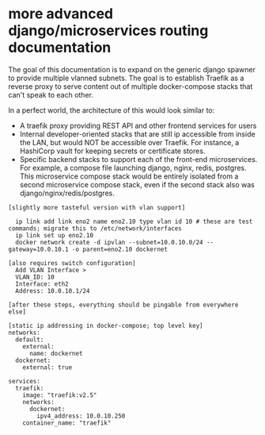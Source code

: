 # more advanced django/microservices routing documentation

The goal of this documentation is to expand on the generic django spawner to provide multiple vlanned subnets. The goal is to establish Traefik as a reverse proxy to serve content out of multiple docker-compose stacks that can't speak to each other.

In a perfect world, the architecture of this would look similar to:

- A traefik proxy providing REST API and other frontend services for users
- Internal developer-oriented stacks that are still ip accessible from inside the LAN, but would NOT be accessible over Traefik. For instance, a HashiCorp vault for keeping secrets or certificate stores.
- Specific backend stacks to support each of the front-end microservices. For example, a compose file launching django, nginx, redis, postgres. This microservice compose stack would be entirely isolated from a second microservice compose stack, even if the second stack also was django/nginx/redis/postgres.


```
[slightly more tasteful version with vlan support]

  ip link add link eno2 name eno2.10 type vlan id 10 # these are test commands; migrate this to /etc/network/interfaces
  ip link set up eno2.10
  docker network create -d ipvlan --subnet=10.0.10.0/24 --gateway=10.0.10.1 -o parent=eno2.10 dockernet

[also requires switch configuration]
  Add VLAN Interface >
  VLAN_ID: 10
  Interface: eth2
  Address: 10.0.10.1/24
  
[after these steps, everything should be pingable from everywhere else]

[static ip addressing in docker-compose; top level key]
networks:
  default:
    external:
      name: dockernet
  dockernet:
    external: true

services:
  traefik:
    image: "traefik:v2.5"
    networks:
      dockernet:
        ipv4_address: 10.0.10.250
    container_name: "traefik"

```

